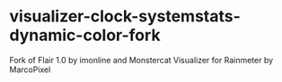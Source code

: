 # visualizer-clock-systemstats-dynamic-color-fork
Fork of Flair 1.0 by imonline and Monstercat Visualizer for Rainmeter by MarcoPixel
